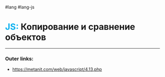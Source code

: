 #lang #lang-js
# <font color="#00b0f0">JS:</font> Копирование и сравнение объектов
---
### Outer links:
- https://metanit.com/web/javascript/4.13.php